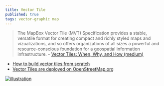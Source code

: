 ```yaml
---
title: Vector Tile
published: true
tags: vector-graphic map
---
```

> The MapBox Vector Tile (MVT) Specification provides a stable, versatile format for creating compact and richly styled maps and vizualizations, and so offers organizations of all sizes a powerful and resource-conscious foundation for a geospatial information infrastructure. - [Vector Tiles: When, Why, and How (medium)](https://medium.com/@kyle.slugg/vector-tiles-when-why-and-how-c9bfa2308dd8)

- [	How to build vector tiles from scratch](https://news.ycombinator.com/item?id=45126586)
- [Vector Tiles are deployed on OpenStreetMap.org ](https://news.ycombinator.com/item?id=44653136)

[![illustration](https://miro.medium.com/v2/resize:fit:1358/1*BEm-kx0WcdcTq4eczYqylg.png)](https://itnext.io/are-you-sure-google-maps-is-right-for-you-d2901d2c243)